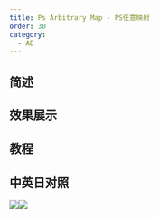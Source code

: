```yaml
---
title: Ps Arbitrary Map - PS任意映射
order: 30
category:
  - AE
---
```


## 简述

## 效果展示

## 教程

## 中英日对照

![](https://mir.yuelili.com/wp-content/uploads/user/AE/effects/AE-Effects-Color-Ps_Arbitrary_Map.png)![](https://mir.yuelili.com/wp-content/uploads/user/AE/effects/AE-Effects-Color-Ps_Arbitrary_Map_cn.png)
